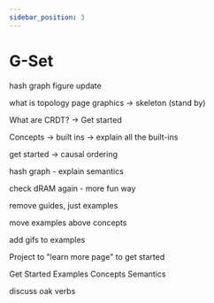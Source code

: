 ```yaml
---
sidebar_position: 3
---
```


# G-Set


hash graph figure update

what is topology page graphics -> skeleton (stand by)

What are CRDT? -> Get started

Concepts -> built ins -> explain all the built-ins

get started -> causal ordering 

hash graph - explain semantics

check dRAM again - more fun way

remove guides, just examples

move examples above concepts

add gifs to examples

Project to "learn more page" to get started

Get Started
Examples
Concepts
    Semantics


discuss oak verbs

